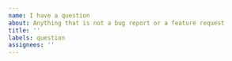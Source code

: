```yaml
---
name: I have a question
about: Anything that is not a bug report or a feature request
title: ''
labels: question
assignees: ''
---
```

<!--
Hi there! Thank you for reaching out and stepping in pdfly users community 😉.

Before submitting your question, please check:
* that it is not covered by the documentation: https://pdfly.readthedocs.io/en/latest/
* that it has not already been asked: https://github.com/py-pdf/pdfly/issues
-->
